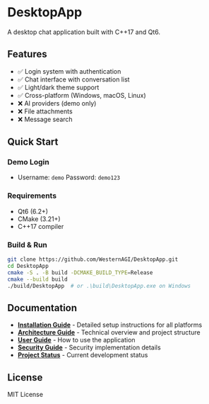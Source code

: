 # DesktopApp

A desktop chat application built with C++17 and Qt6.

## Features
- ✅ Login system with authentication
- ✅ Chat interface with conversation list
- ✅ Light/dark theme support
- ✅ Cross-platform (Windows, macOS, Linux)
- ❌ AI providers (demo only)
- ❌ File attachments
- ❌ Message search

## Quick Start

### Demo Login
- Username: `demo` Password: `demo123`

### Requirements
- Qt6 (6.2+)
- CMake (3.21+)
- C++17 compiler

### Build & Run
```bash
git clone https://github.com/WesternAGI/DesktopApp.git
cd DesktopApp
cmake -S . -B build -DCMAKE_BUILD_TYPE=Release
cmake --build build
./build/DesktopApp  # or .\build\DesktopApp.exe on Windows
```

## Documentation

- **[Installation Guide](docs/INSTALLATION.md)** - Detailed setup instructions for all platforms
- **[Architecture Guide](docs/ARCHITECTURE.md)** - Technical overview and project structure
- **[User Guide](docs/USER_GUIDE.md)** - How to use the application
- **[Security Guide](docs/SECURITY.md)** - Security implementation details
- **[Project Status](docs/PROJECT_STATUS.md)** - Current development status

## License
MIT License
